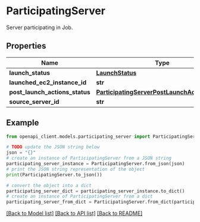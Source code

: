 # ParticipatingServer

Server participating in Job.

## Properties

Name | Type | Description | Notes
------------ | ------------- | ------------- | -------------
**launch_status** | [**LaunchStatus**](LaunchStatus.md) |  | [optional] 
**launched_ec2_instance_id** | **str** |  | [optional] 
**post_launch_actions_status** | [**ParticipatingServerPostLaunchActionsStatus**](ParticipatingServerPostLaunchActionsStatus.md) |  | [optional] 
**source_server_id** | **str** |  | 

## Example

```python
from openapi_client.models.participating_server import ParticipatingServer

# TODO update the JSON string below
json = "{}"
# create an instance of ParticipatingServer from a JSON string
participating_server_instance = ParticipatingServer.from_json(json)
# print the JSON string representation of the object
print(ParticipatingServer.to_json())

# convert the object into a dict
participating_server_dict = participating_server_instance.to_dict()
# create an instance of ParticipatingServer from a dict
participating_server_from_dict = ParticipatingServer.from_dict(participating_server_dict)
```
[[Back to Model list]](../README.md#documentation-for-models) [[Back to API list]](../README.md#documentation-for-api-endpoints) [[Back to README]](../README.md)


